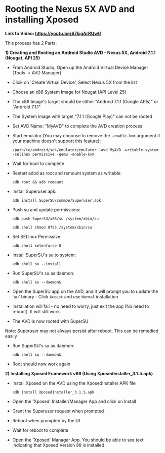 
# Rooting the Nexus 5X AVD and installing Xposed


**Link to Video: https://youtu.be/67kigArRQw0**


This process has 2 Parts:

**1) Creating and Rooting an Android Studio AVD - Nexus 5X, Android 7.1.1 (Nougat, API 25)**

* From Android Studio, Open up the Android Virtual Device Manager (Tools -> AVD Manager)
* Click on 'Create Virtual Device', Select Nexus 5X from the list
* Choose an x86 System Image for Nougat (API Level 25)
* The x86 Image's target should be either "Android 7.1.1 (Google APIs)" or "Android 7.1.1"
* The System Image with target "7.1.1 (Google Play)" can not be rooted
* Set AVD Name: "MyAVD" to complete the AVD creation process
* Start emulator (You may chooose to remove the `-enable-kvm` argument if your machine doesn't support this feature):
  
  `/path/to/android/sdk/emulator/emulator -avd MyAVD -writable-system -selinux permissive -qemu -enable-kvm`
* Wait for boot to complete
* Restart adbd as root and remount system as writable:
  
  `adb root && adb remount`
* Install Superuser.apk:
  
  `adb install SuperSU/common/Superuser.apk`
* Push su and update permissions:
  
  `adb push SuperSU/x86/su /system/xbin/su`
  
  `adb shell chmod 0755 /system/xbin/su`
* Set SELinux Permissive: 
  
  `adb shell setenforce 0`
* Install SuperSU's su to system: 
  
  `adb shell su --install`
* Run SuperSU's su as daemon: 
  
  `adb shell su --daemon&`
* Open the SuperSU app on the AVD, and it will prompt you to update the 'su' binary - Click `Accept` and use `Normal` installation
* Installation will fail - no need to worry, just exit the app (No need to reboot). It will still work.
* The AVD is now rooted with SuperSU

Note: Superuser may not always persist after reboot. This can be remedied easily
* Run SuperSU's su as daemon: 
  
  `adb shell su --daemon&`
* Root should now work again


**2) Installing Xposed Framework v89 (Using XposedInstaller_3.1.5.apk)**

* Install Xposed on the AVD using the XposedInstaller APK file
  
  `adb install XposedInstaller_3.1.5.apk`
* Open the 'Xposed' Installer/Manager App and click on Install
* Grant the Superuser request when prompted
* Reboot when prompted by the UI
* Wait for reboot to complete
* Open the 'Xposed' Manager App. You should be able to see text indicating that Xposed Version 89 is installed


